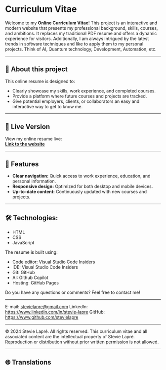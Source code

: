 # Curriculum Vitae

Welcome to my **Online Curriculum Vitae**! This project is an interactive and modern website that presents my professional background, skills, courses, and ambitions. It replaces my traditional PDF resume and offers a dynamic experience for visitors.
Additionally, I am always intrigued by the latest trends in software techniques and like to apply them to my personal projects.
Think of AI, Quantum technology, Development, Automation, etc.

---

## 📖 About this project

This online resume is designed to:
- Clearly showcase my skills, work experience, and completed courses.
- Provide a platform where future courses and projects are tracked.
- Give potential employers, clients, or collaborators an easy and interactive way to get to know me.

---

## 🚀 Live Version

View my online resume live:  
**[Link to the website](https://stevielapre.github.io/Curriculum_Vitae/)**

---

## 🎨 Features

- **Clear navigation:** Quick access to work experience, education, and personal information.
- **Responsive design:** Optimized for both desktop and mobile devices.
- **Up-to-date content:** Continuously updated with new courses and projects.

---

## 🛠️ Technologies:
 - HTML
 - CSS
 - JavaScript

The resume is built using:
 - Code editor: Visual Studio Code Insiders
 - IDE: Visual Studio Code Insiders
 - Git: GitHub
 - AI: Github Copilot
 - Hosting: GitHub Pages

Do you have any questions or comments? Feel free to contact me!

---
E-mail: stevielapre@gmail.com
LinkedIn: https://www.linkedin.com/in/stevie-lapre
GitHub: https://www.github.com/stevielapre

---
© 2024 Stevie Lapré. All rights reserved.
This curriculum vitae and all associated content are the intellectual property of Stevie Lapré. 
Reproduction or distribution without prior written permission is not allowed.

---

## 🌐 Translations

<!--
**[Klik hier voor de Nederlandse versie](https://github.com/StevieLearningRepositories/Curriculum_Vitae/blob/test/README_NL.md)**
-->